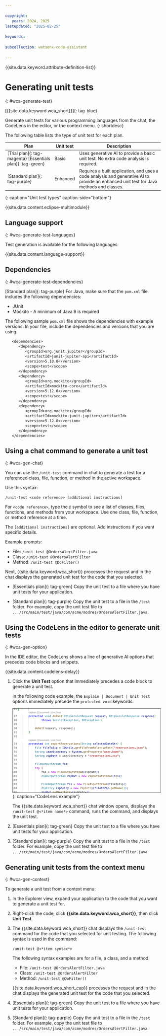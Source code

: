 ```yaml
---

copyright:
   years: 2024, 2025
lastupdated: "2025-02-25"

keywords:

subcollection: watsonx-code-assistant

---
```


{{site.data.keyword.attribute-definition-list}}

# Generating unit tests
{: #wca-generate-test}

[{{site.data.keyword.wca_short}}]{: tag-blue}

Generate unit tests for various programming languages from the chat, the CodeLens in the editor, or the context menu.
{: shortdesc}

The following table lists the type of unit test for each plan.

| Plan | Unit test | Description |
| --- | --- | --- |
| [Trial plan]{: tag-magenta} [Essentials plan]{: tag-green} | Basic | Uses generative AI to provide a basic unit test. No extra code analysis is required. |
| [Standard plan]{: tag-purple} | Enhanced | Requires a built application, and uses a code analysis and generative AI to provide an enhanced unit test for Java methods and classes. |
{: caption="Unit test types" caption-side="bottom"}

{{site.data.content.eclipse-multimodule}}

## Language support 
{: #wca-generate-test-languages} 

Test generation is available for the following languages:

{{site.data.content.language-support}}

## Dependencies
{: #wca-generate-test-dependencies}

[Standard plan]{: tag-purple} For Java, make sure that the `pom.xml` file includes the following dependencies:
- JUnit
- Mockito - A minimum of Java 9 is required

The following sample `pom.xml` file shows the dependencies with example versions. In your file, include the dependencies and versions that you are using.
 
```code  
   <dependencies>
      <dependency>
         <groupId>org.junit.jupiter</groupId>
         <artifactId>junit-jupiter-api</artifactId>
         <version>5.10.0</version>
         <scope>test</scope>
      </dependency>
      <dependency>
         <groupId>org.mockito</groupId>
         <artifactId>mockito-core</artifactId>
         <version>5.12.0</version>
         <scope>test</scope>
      </dependency>
      <dependency>
         <groupId>org.mockito</groupId>
         <artifactId>mockito-junit-jupiter</artifactId>
         <version>5.12.0</version>
         <scope>test</scope>
      </dependency>
   </dependencies>
```

## Using a chat command to generate a unit test
{: #wca-gen-chat}

You can use the `/unit-test` command in chat to generate a test for a referenced class, file, function, or method in the active workspace.

Use this syntax:

`/unit-test <code reference> [additional instructions]`

For `<code reference>`, type the `@` symbol to see a list of classes, files, functions, and methods from your workspace. Use one class, file, function, or method reference at a time.

The `[additional instructions]` are optional. Add instructions if you want specific details.

Example prompts:
- File: `/unit-test @OrdersAlertFilter.java`
- Class: `/unit-test @OrdersAlertFilter`
- Method: `/unit-test @DoFilter()`  

Next, {{site.data.keyword.wca_short}} processes the request and in the chat displays the generated unit test for the code that you selected. 

- [Essentials plan]{: tag-green} Copy the unit test to a file where you have unit tests for your application.

- [Standard plan]{: tag-purple} Copy the unit test to a file in the `/test` folder. For example, copy the unit test file to `.../src/main/test/java/com/acme/modres/OrdersAlertFilter.java`. 

## Using the CodeLens in the editor to generate unit tests
{: #wca-gen-option}

In the IDE editor, the CodeLens shows a line of generative AI options that precedes code blocks and snippets.  

{{site.data.content.codelens-delay}}

1. Click the **Unit Test** option that immediately precedes a code block to generate a unit test. 

   In the following code example, the `Explain | Document | Unit Test` options immediately precede the `protected void` keywords.

   ![CodeLens example](images/codelens.png){: caption="CodeLens example"}

   The {{site.data.keyword.wca_short}} chat window opens, displays the `/unit-test @<*item name*>` command, runs the command, and displays the unit test.

1. [Essentials plan]{: tag-green} Copy the unit test to a file where you have unit tests for your application.

1. [Standard plan]{: tag-purple} Copy the unit test to a file in the `/test` folder. For example, copy the unit test file to `.../src/main/test/java/com/acme/modres/OrdersAlertFilter.java`.

## Generating unit tests from the context menu
{: #wca-gen-context}

To generate a unit test from a context menu:

1. In the Explorer view, expand your application to the code that you want to generate a unit test for.

1. Right-click the code, click **{{site.data.keyword.wca_short}}**, then click **Unit Test**.

1. The {{site.data.keyword.wca_short}} chat displays the `/unit-test` command for the code that you selected for unit testing. The following syntax is used in the command:

   `/unit-test @<*item syntax*>`

   The following syntax examples are for a file, a class, and a method.

   * File: `/unit-test @OrdersAlertFilter.java`
   * Class: `/unit-test @OrdersAlertFilter`
   * Method: `/unit-test @DoFilter()`


   {{site.data.keyword.wca_short_cap}} processes the request and in the chat displays the generated unit test for the code that you selected. 

1. [Essentials plan]{: tag-green} Copy the unit test to a file where you have unit tests for your application.

1. [Standard plan]{: tag-purple} Copy the unit test to a file in the `/test` folder. For example, copy the unit test file to `.../src/main/test/java/com/acme/modres/OrdersAlertFilter.java`.
